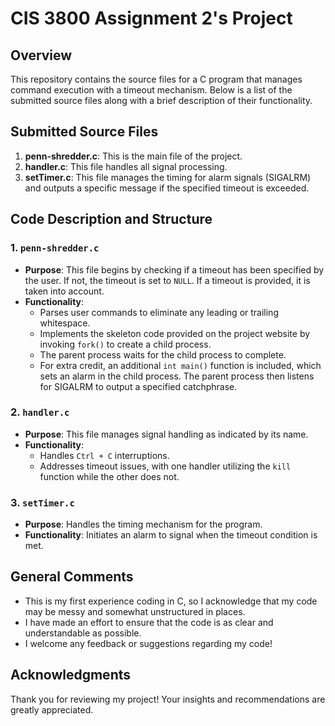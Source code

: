 # CIS 3800 Assignment 2's Project

## Overview

This repository contains the source files for a C program that manages command execution with a timeout mechanism. Below is a list of the submitted source files along with a brief description of their functionality.

## Submitted Source Files

1. **penn-shredder.c**: This is the main file of the project.
2. **handler.c**: This file handles all signal processing.
3. **setTimer.c**: This file manages the timing for alarm signals (SIGALRM) and outputs a specific message if the specified timeout is exceeded.

## Code Description and Structure

### 1. `penn-shredder.c`
- **Purpose**: This file begins by checking if a timeout has been specified by the user. If not, the timeout is set to `NULL`. If a timeout is provided, it is taken into account.
- **Functionality**:
  - Parses user commands to eliminate any leading or trailing whitespace.
  - Implements the skeleton code provided on the project website by invoking `fork()` to create a child process.
  - The parent process waits for the child process to complete.
  - For extra credit, an additional `int main()` function is included, which sets an alarm in the child process. The parent process then listens for SIGALRM to output a specified catchphrase.

### 2. `handler.c`
- **Purpose**: This file manages signal handling as indicated by its name.
- **Functionality**:
  - Handles `Ctrl + C` interruptions.
  - Addresses timeout issues, with one handler utilizing the `kill` function while the other does not.

### 3. `setTimer.c`
- **Purpose**: Handles the timing mechanism for the program.
- **Functionality**: Initiates an alarm to signal when the timeout condition is met.

## General Comments

- This is my first experience coding in C, so I acknowledge that my code may be messy and somewhat unstructured in places. 
- I have made an effort to ensure that the code is as clear and understandable as possible.
- I welcome any feedback or suggestions regarding my code!

## Acknowledgments

Thank you for reviewing my project! Your insights and recommendations are greatly appreciated.
